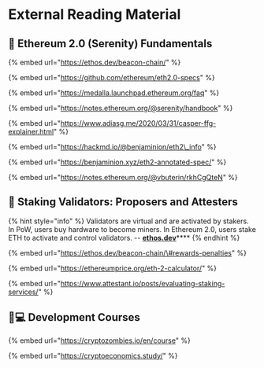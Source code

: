 # External Reading Material

## 🧬 Ethereum 2.0 \(Serenity\) Fundamentals

{% embed url="https://ethos.dev/beacon-chain/" %}

{% embed url="https://github.com/ethereum/eth2.0-specs" %}

{% embed url="https://medalla.launchpad.ethereum.org/faq" %}

{% embed url="https://notes.ethereum.org/@serenity/handbook" %}

{% embed url="https://www.adiasg.me/2020/03/31/casper-ffg-explainer.html" %}

{% embed url="https://hackmd.io/@benjaminion/eth2\_info" %}

{% embed url="https://benjaminion.xyz/eth2-annotated-spec/" %}

{% embed url="https://notes.ethereum.org/@vbuterin/rkhCgQteN" %}

## 🚀 Staking Validators:  Proposers and Attesters

{% hint style="info" %}
Validators are virtual and are activated by stakers. In PoW, users buy hardware to become miners. In Ethereum 2.0, users stake ETH to activate and control validators. -- [**ethos.dev**](https://ethos.dev/beacon-chain/)\*\*\*\*
{% endhint %}

{% embed url="https://ethos.dev/beacon-chain/\#rewards-penalties" %}

{% embed url="https://ethereumprice.org/eth-2-calculator/" %}

{% embed url="https://www.attestant.io/posts/evaluating-staking-services/" %}

## 👩💻 Development Courses

{% embed url="https://cryptozombies.io/en/course" %}

{% embed url="https://cryptoeconomics.study/" %}

